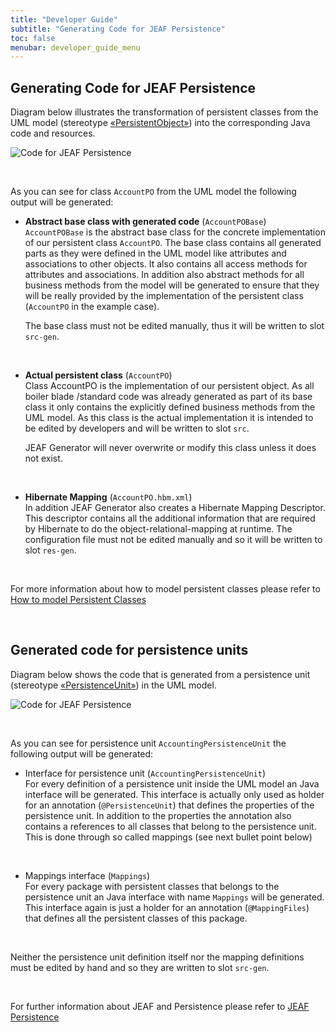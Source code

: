 ```yaml
---
title: "Developer Guide"
subtitle: "Generating Code for JEAF Persistence"
toc: false
menubar: developer_guide_menu
---
```


## Generating Code for JEAF Persistence

Diagram below illustrates the transformation of persistent classes from the UML model (stereotype [«PersistentObject»](https://anaptecs.atlassian.net/wiki/spaces/JEAF/pages/516849793 "/wiki/spaces/JEAF/pages/516849793")) into the corresponding Java code and resources.

![Code for JEAF Persistence](../../images/code_for_jeaf_persistence.png)

<br>

As you can see for class `AccountPO` from the UML model the following output will be generated:<br>

- **Abstract base class with generated code** (`AccountPOBase`)  
  `AccountPOBase` is the abstract base class for the concrete implementation of our persistent class `AccountPO`. The base class contains all generated parts as they were defined in the UML model like attributes and associations to other objects. It also contains all access methods for attributes and associations. In addition also abstract methods for all business methods from the model will be generated to ensure that they will be really provided by the implementation of the persistent class (`AccountPO` in the example case).
  
  The base class must not be edited manually, thus it will be written to slot `src-gen`.  

<br>

- **Actual persistent class** (`AccountPO`)  
  Class AccountPO is the implementation of our persistent object. As all boiler blade /standard code was already generated as part of its base class it only contains the explicitly defined business methods from the UML model. As this class is the actual implementation it is intended to be edited by developers and will be written to slot `src`.
  
  JEAF Generator will never overwrite or modify this class unless it does not exist.  

<br>

- **Hibernate Mapping** (`AccountPO.hbm.xml`)  
  In addition JEAF Generator also creates a Hibernate Mapping Descriptor. This descriptor contains all the additional information that are required by Hibernate to do the object-relational-mapping at runtime. The configuration file must not be edited manually and so it will be written to slot `res-gen`.

<br>

For more information about how to model persistent classes please refer to [How to model Persistent Classes](../../uml-modeling-guide/how-to-model-jeaf-persistence)

<br>

## Generated code for persistence units

Diagram below shows the code that is generated from a persistence unit (stereotype [«PersistenceUnit»](https://anaptecs.atlassian.net/wiki/spaces/JEAF/pages/529137750 "/wiki/spaces/JEAF/pages/529137750")) in the UML model.

![Code for JEAF Persistence](../../images/code_for_persistence_unit.png)

<br>

As you can see for persistence unit `AccountingPersistenceUnit` the following output will be generated:<br>

- Interface for persistence unit (`AccountingPersistenceUnit`)  
  For every definition of a persistence unit inside the UML model an Java interface will be generated. This interface is actually only used as holder for an annotation (`@PersistenceUnit`) that defines the properties of the persistence unit. In addition to the properties the annotation also contains a references to all classes that belong to the persistence unit. This is done through so called mappings (see next bullet point below)  

<br>

- Mappings interface (`Mappings`)  
  For every package with persistent classes that belongs to the persistence unit an Java interface with name `Mappings` will be generated. This interface again is just a holder for an annotation (`@MappingFiles`) that defines all the persistent classes of this package.

<br>

Neither the persistence unit definition itself nor the mapping definitions must be edited by hand and so they are written to slot `src-gen`.

<br>

For further information about JEAF and Persistence please refer to [JEAF Persistence](https://anaptecs.atlassian.net/wiki/spaces/JEAF/pages/546209865 "https://anaptecs.atlassian.net/wiki/spaces/JEAF/pages/546209865")
